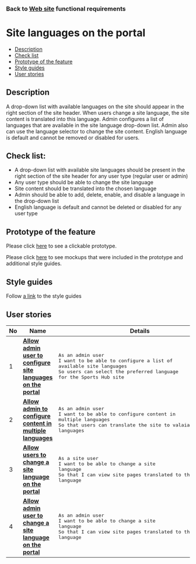 ### Back to [Web site](../../#web-site) functional requirements

# Site languages on the portal

- [Description](#description)
- [Check list](#check-list)
- [Prototype of the feature](#prototype-of-the-feature)
- [Style guides](#style-guides)
- [User stories](#user-stories)

## Description

A drop-down list with available languages on the site should appear in the right section of the site header. When users change a site language, the site content is translated into this language. 
Admin configures a list of languages that are available in the site language drop-down list.
Admin also can use the language selector to change the site content. English language is default and cannot be removed or disabled for users.

## Check list:

- A drop-down list with available site languages should be present in the right section of the site header for any user type (regular user or admin)
- Any user type should be able to change the site language
- Site content should be translated into the chosen language
- Admin should be able to add, delete, enable, and disable a language in the drop-down list
- English language is default and cannot be deleted or disabled for any user type

## Prototype of the feature

Please click [here](https://www.figma.com/proto/r4rCFsgZLTI77lroZSQynb/Site-Languages?node-id=0%3A1075&viewport=406%2C-1586%2C0.2511744797229767&scaling=min-zoom) to see a clickable prototype.

Please click [here](https://www.figma.com/file/r4rCFsgZLTI77lroZSQynb/Site-Languages?node-id=0%3A1) to see mockups that were included in the prototype and additional style guides.

## Style guides

Follow [a link](https://www.figma.com/proto/0zkkf5WC77OSpvyD6YXpFE/Style-guides?page-id=0%3A1&node-id=19%3A5368&viewport=266%2C48%2C0.54&scaling=min-zoom&starting-point-node-id=19%3A5368) to the style guides

## User stories

No           |      Name     |   Details
------------ | ------------- | -------------
1 |[**Allow admin user to configure site languages on the portal**](/sports_hub_portal/web_application_features/site_languages/user_stories/configure_site_languages)|<pre>As an admin user<br>I want to be able to configure a list of available site languages<br>So users can select the preferred language for the Sports Hub site</pre>
2 |[**Allow admin to configure content in multiple languages**](/sports_hub_portal/web_application_features/site_languages/user_stories/content_internationalization)|<pre>As an admin user<br>I want to be able to configure content in multiple languages<br>So that users can translate the site to valaiable languages</pre>
3 |[**Allow users to change a site language on the portal**](/sports_hub_portal/web_application_features/site_languages/user_stories/site_language_dropdown)|<pre>As a site user<br>I want to be able to change a site language<br>So that I can view site pages translated to the preferred language</pre>
4 |[**Allow admin user to change a site language on the portal**](/sports_hub_portal/web_application_features/site_languages/user_stories/admin_side_site_language_dropdown)|<pre>As an admin user<br>I want to be able to change a site language<br>So that I can view site pages translated to the preferred language</pre>
